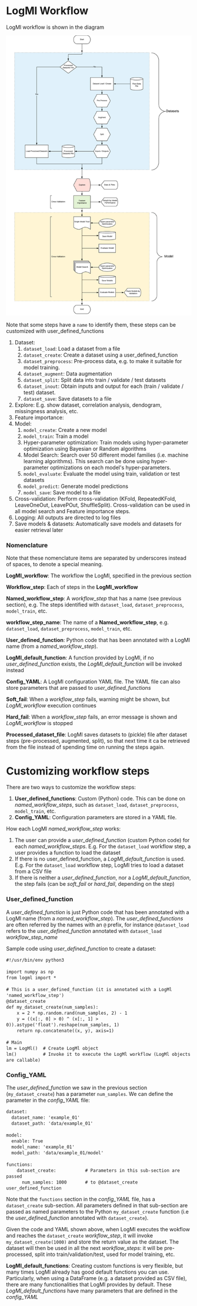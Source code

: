 
# LogMl Workflow

LogMl workflow is shown in the diagram

![LogMl pipeline diagram](img/LogMl.png)

Note that some steps have a `name` to identify them, these steps can be customized with user_defined_functions

1. Dataset:
  	1. `dataset_load`: Load a dataset from a file
    1. `dataset_create`: Create a dataset using a user_defined_function
  	1. `dataset_preprocess`: Pre-process data, e.g. to make it suitable for model training.
  	1. `dataset_augment`: Data augmentation
  	1. `dataset_split`: Split data into train / validate / test datasets
  	1. `dataset_inout`: Obtain inputs and output for each (train / validate / test) dataset.
    1. `dataset_save`: Save datasets to a file
1. Explore: E.g. show dataset, correlation analysis, dendogram, missingness analysis, etc.
1. Feature importance:
1. Model:
    1. `model_create`: Create a new model
  	1. `model_train`: Train a model
  	1. Hyper-parameter optimization: Train models using hyper-parameter optimization using Bayesian or Random algorithms
  	1. Model Search: Search over 50 different model families (i.e. machine learning algorithms). This search can be done using hyper-parameter optimizations on each model's hyper-parameters.
    1. `model_evaluate`: Evaluate the model using train, validation or test datasets
    1. `model_predict`: Generate model predictions
    1. `model_save`: Save model to a file
1. Cross-validation: Perform cross-validation (KFold, RepeatedKFold, LeaveOneOut, LeavePOut, ShuffleSplit). Cross-validation can be used in all model search and Feature importance steps.
1. Logging: All outputs are directed to log files
1. Save models & datasets: Automatically save models and datasets for easier retrieval later

### Nomenclature

Note that these nomenclature items are separated by underscores instead of spaces, to denote a special meaning.

**LogMl_workflow**: The workflow the LogMl, specified in the previous section

**Workflow_step**: Each of steps in the **LogMl_workflow**

**Named_workflow_step**: A *workflow_step* that has a name (see previous section), e.g. The steps identified with `dataset_load`, `dataset_preprocess`, `model_train`, etc.

**workflow_step_name**: The name of a **Named_workflow_step**, e.g. `dataset_load`, `dataset_preprocess`, `model_train`, etc.

**User_defined_function**: Python code that has been annotated with a LogMl name (from a *named_workflow_step*).

**LogMl_default_function**: A function provided by LogMl, if no *user_defined_function* exists, the *LogMl_default_function* will be invoked instead

**Config_YAML**: A LogMl configuration YAML file. The YAML file can also store parameters that are passed to *user_defined_functions*

**Soft_fail**: When a *workflow_step* fails, warning might be shown, but *LogMl_workflow* execution continues

**Hard_fail**: When a *workflow_step* fails, an error message is shown and *LogMl_workflow* is stopped

**Processed_dataset_file**: LogMl saves datasets to (pickle) file after dataset steps (pre-processed, augmented, split), so that next time it ca be retrieved from the file instead of spending time on running the steps again.

# Customizing workflow steps

There are two ways to customize the workflow steps:

1. **User_defined_functions**: Custom (Python) code. This can be done on *named_workflow_steps*, such as `dataset_load`, `dataset_preprocess`, `model_train`, etc.
1. **Config_YAML**: Configuration parameters are stored in a YAML file.

How each LogMl *named_workflow_step* works:

1. The user can provide a *user_defined_function* (custom Python code) for each *named_workflow_steps*. E.g. For the `dataset_load` workflow step, a user provides a function to load the dataset
1. If there is no user_defined_function, a *LogMl_default_function* is used. E.g. For the `dataset_load` workflow step, LogMl tries to load a dataset from a CSV file
1. If there is neither a *user_defined_function*, nor a *LogMl_default_function*, the step fails (can be *soft_fail* or *hard_fail*, depending on the step)

### User_defined_function

A *user_defined_function* is just Python code that has been annotated with a LogMl name (from a *named_workflow_step*).
The *user_defined_functions* are often referred by the names with an `@` prefix, for instance `@dataset_load` refers to the *user_defined_function* annotated with `dataset_load` *workflow_step_name*

Sample code using *user_defined_function* to create a dataset:

```
#!/usr/bin/env python3

import numpy as np
from logml import *

# This is a user_defined_function (it is annotated with a LogMl 'named_workflow_step')
@dataset_create
def my_dataset_create(num_samples):
	x = 2 * np.random.rand(num_samples, 2) - 1
	y = ((x[:, 0] > 0) ^ (x[:, 1] > 0)).astype('float').reshape(num_samples, 1)
	return np.concatenate((x, y), axis=1)

# Main
lm = LogMl()  # Create LogMl object
lm()          # Invoke it to execute the LogMl workflow (LogMl objects are callable)
```

### Config_YAML

The *user_defined_function* we saw in the previous section (`my_dataset_create`) has a parameter `num_samples`.
We can define the parameter in the *config_YAML* file:

```
dataset:
  dataset_name: 'example_01'
  dataset_path: 'data/example_01'

model:
  enable: True
  model_name: 'example_01'
  model_path: 'data/example_01/model'

functions:
    dataset_create:           # Parameters in this sub-section are passed
      num_samples: 1000       # to @dataset_create user_defined_function
```

Note that the `functions` section in the *config_YAML* file, has a `dataset_create` sub-section.
All parameters defined in that sub-section are passed as named parameters to the Python `my_dataset_create` function (i.e the *user_defined_function* annotated with `dataset_create`).

Given the code and YAML shown above, when LogMl executes the wokflow and reaches the `dataset_create` *workflow_step*, it will invoke `my_dataset_create(1000)` and store the return value as the dataset.
The dataset will then be used in all the next *workflow_steps*: it will be pre-processed, split into train/validation/test, used for model training, etc.

**LogMl_default_functions**: Creating custom functions is very flexible, but many times LogMl already has good default functions you can use.
Particularly, when using a DataFrame (e.g. a dataset provided as CSV file), there are many functionalities that LogMl provides by default.
These *LogMl_default_functions* have many parameters that are defined in the *config_YAML*
